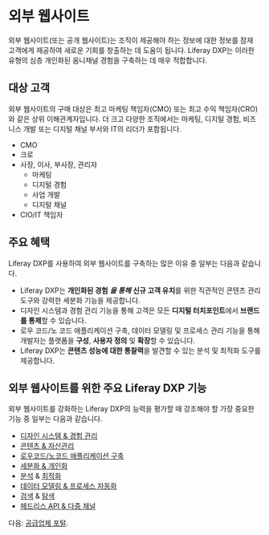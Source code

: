 # 외부 웹사이트

외부 웹사이트(또는 공개 웹사이트)는 조직이 제공해야 하는 정보에 대한 정보를 잠재 고객에게 제공하여 새로운 기회를 창출하는 데 도움이 됩니다. Liferay DXP는 이러한 유형의 심층 개인화된 옴니채널 경험을 구축하는 데 매우 적합합니다.

## 대상 고객

외부 웹사이트의 구매 대상은 최고 마케팅 책임자(CMO) 또는 최고 수익 책임자(CRO)와 같은 상위 이해관계자입니다. 더 크고 다양한 조직에서는 마케팅, 디지털 경험, 비즈니스 개발 또는 디지털 채널 부서와 IT의 리더가 포함됩니다.

* CMO
* 크로
* 사장, 이사, 부사장, 관리자
  * 마케팅
  * 디지털 경험
  * 사업 개발
  * 디지털 채널
* CIO/IT 책임자

## 주요 혜택

Liferay DXP를 사용하여 외부 웹사이트를 구축하는 많은 이유 중 일부는 다음과 같습니다.

* Liferay DXP는 **개인화된 경험** ***을 통해*** **신규 고객 유치**를 위한 직관적인 콘텐츠 관리 도구와 강력한 세분화 기능을 제공합니다.
* 디자인 시스템과 경험 관리 기능을 통해 고객은 모든 **디지털 터치포인트**에서 **브랜드를 통제**할 수 있습니다.
* 로우 코드/노 코드 애플리케이션 구축, 데이터 모델링 및 프로세스 관리 기능을 통해 개발자는 플랫폼을 **구성**, **사용자 정의** 및 **확장**할 수 있습니다.
* Liferay DXP는 **콘텐츠 성능에 대한 통찰력**을 발견할 수 있는 분석 및 최적화 도구를 제공합니다.

## 외부 웹사이트를 위한 주요 Liferay DXP 기능

외부 웹사이트를 강화하는 Liferay DXP의 능력을 평가할 때 강조해야 할 가장 중요한 기능 중 일부는 다음과 같습니다.

* [디자인 시스템 & 경험 관리](https://learn.liferay.com/w/dxp/site-building)
* [콘텐츠 & 자산관리](https://learn.liferay.com/w/dxp/content-authoring-and-management)
* [로우코드/노코드 애플리케이션 구축](https://learn.liferay.com/w/dxp/building-applications/objects)
* [세분화 & 개인화](https://learn.liferay.com/w/dxp/site-building/personalizing-site-experience)
* [분석](https://learn.liferay.com/w/analytics-cloud/index) & [최적화](https://learn.liferay.com/w/dxp/site-building/optimizing-sites)
* [데이터 모델링 & 프로세스 자동화](https://learn.liferay.com/w/dxp/process-automation)
* [검색](https://learn.liferay.com/w/dxp/using-search) & [탐색](https://learn.liferay.com/w/dxp/site-building/site-navigation)
* [헤드리스 API & 다중 채널](https://learn.liferay.com/w/dxp/headless-delivery)

다음: [공급업체 포털](./supplier-portals.md). 
